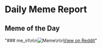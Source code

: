 # Daily Meme Report

## Meme of the Day
"### me_irl\n\n![Meme](https://i.redd.it/sk6qootbihle1.png)\n\n[View on Reddit](https://redd.it/1iynd7s)"
